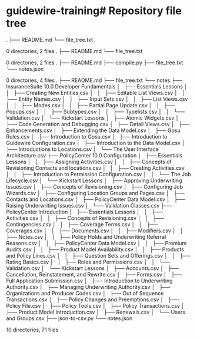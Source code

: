 # guidewire-training# Repository file tree

.
├── README.md
└── file_tree.txt

0 directories, 2 files
.
├── README.md
└── file_tree.txt

0 directories, 2 files
.
├── README.md
├── compile.py
├── file_tree.txt
└── notes.json

0 directories, 4 files
.
├── README.md
├── file_tree.txt
└── notes
    ├── InsuranceSuite 10.0 Developer Fundamentals
    │   ├── Essentials Lessons
    │   │   ├── Creating New Entities.csv
    │   │   ├── Editable List Views.csv
    │   │   ├── Entity Names.csv
    │   │   ├── Input Sets.csv
    │   │   ├── List Views.csv
    │   │   ├── Modes.csv
    │   │   ├── Partial Page Update.csv
    │   │   ├── Popups.csv
    │   │   ├── Subtypes.csv
    │   │   ├── Typelists.csv
    │   │   └── Validation.csv
    │   └── Kickstart Lessons
    │       ├── Atomic Widgets.csv
    │       ├── Code Generation and Debugging.csv
    │       ├── Detail Views.csv
    │       ├── Enhancements.csv
    │       ├── Extending the Data Model.csv
    │       ├── Gosu Rules.csv
    │       ├── Introduction to Gosu.csv
    │       ├── Introduction to Guidewire Configuration.csv
    │       ├── Introduction to the Data Model.csv
    │       ├── Introductions to Locations.csv
    │       └── The User Interface Architecture.csv
    ├── PolicyCenter 10.0 Configuration
    │   ├── Essentials Lessons
    │   │   ├── Assigning Activities.csv
    │   │   ├── Concepts of Revisioning Contacts and locations.csv
    │   │   ├── Creating Activities.csv
    │   │   ├── Introduction to Permission Configuration.csv
    │   │   └── The Job Lifecycle.csv
    │   └── Kickstart Lessons
    │       ├── Approving Underwriting Issues.csv
    │       ├── Concepts of Revisioning.csv
    │       ├── Configuring Job Wizards.csv
    │       ├── Configuring Location Groups and Pages.csv
    │       ├── Contacts and Locations.csv
    │       ├── PolicyCenter Data Model.csv
    │       ├── Raising Underwriting Issues.csv
    │       └── Validation Classes.csv
    ├── PolicyCenter Introduction
    │   ├── Essentials Lessons
    │   │   ├── Activities.csv
    │   │   ├── Concepts of Revisioning.csv
    │   │   ├── Contingencies.csv
    │   │   ├── Coverage Terms.csv
    │   │   ├── Coverages.csv
    │   │   ├── Documents.csv
    │   │   ├── Modifiers.csv
    │   │   ├── Notes.csv
    │   │   ├── Policy Holds and Underwriting Referral Reasons.csv
    │   │   ├── PolicyCenter Data Model.csv
    │   │   ├── Premium Audits.csv
    │   │   ├── Product Model Availability.csv
    │   │   ├── Products and Policy Lines.csv
    │   │   ├── Question Sets and Offerings.csv
    │   │   ├── Rating Basics.csv
    │   │   ├── Roles and Permissions.csv
    │   │   └── Validation.csv
    │   └── Kickstart Lessons
    │       ├── Accounts.csv
    │       ├── Cancellation, Reinstatement, and Rewrite.csv
    │       ├── Forms.csv
    │       ├── Full Application Submission.csv
    │       ├── Introduction to Underwriting Authority.csv
    │       ├── Managing Underwriting Authority.csv
    │       ├── Organizations and Producer Codes.csv
    │       ├── Out of Sequence Transactions.csv
    │       ├── Policy Changes and Preemptions.csv
    │       ├── Policy File.csv
    │       ├── Policy Tools.csv
    │       ├── Policy Transactions.csv
    │       ├── Product Model Introduction.csv
    │       ├── Renewals.csv
    │       └── Users and Groups.csv
    ├── json-to-csv.py
    └── notes.json

10 directories, 71 files
